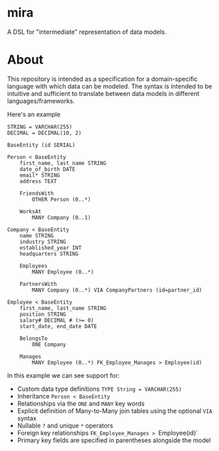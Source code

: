 # mira
A DSL for "intermediate" representation of data models.


# About
This repository is intended as a specification for a domain-specific language with which data can be modeled. The syntax is intended to be intuitive and sufficient to translate between data models in different languages/frameworks.

Here's an example
```
STRING = VARCHAR(255)
DECIMAL = DECIMAL(10, 2)

BaseEntity (id SERIAL)

Person < BaseEntity
    first_name, last_name STRING
    date_of_birth DATE
    email* STRING
    address TEXT
    
    FriendsWith
        OTHER Person (0..*)
    
    WorksAt
        MANY Company (0..1)
    
Company < BaseEntity
    name STRING
    industry STRING
    established_year INT
    headquarters STRING
    
    Employees
        MANY Employee (0..*)
    
    PartnersWith
        MANY Company (0..*) VIA CompanyPartners (id=partner_id)
    
Employee < BaseEntity
    first_name, last_name STRING
    position STRING
    salary# DECIMAL # (>= 0)
    start_date, end_date DATE
    
    BelongsTo
        ONE Company
    
    Manages
        MANY Employee (0..*) FK_Employee_Manages > Employee(id)
```

In this example we can see support for:
* Custom data type definitions ```TYPE String = VARCHAR(255)```
* Inheritance ```Person < BaseEntity```
* Relationships via the `ONE` and `MANY` key words
* Explicit definition of Many-to-Many join tables using the optional `VIA` syntax
* Nullable `?` and unique `*` operators
* Foreign key relationships `FK_Employee_Manages > `Employee(id)`
* Primary key fields are specified in parentheses alongside the model
